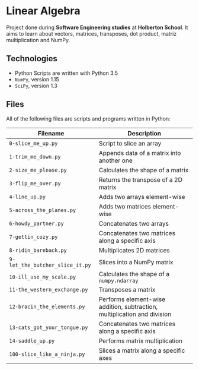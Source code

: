 # Linear Algebra

Project done during **Software Engineering studies** at **Holberton School**. It aims to learn about vectors, matrices, transposes, dot product, matriz multiplication and NumPy.

## Technologies
* Python Scripts are written with Python 3.5
* `NumPy`, version 1.15
* `SciPy`, version 1.3

## Files
All of the following files are scripts and programs written in Python:

| Filename | Description |
| -------- | ----------- |
| `0-slice_me_up.py` | Script to slice an array |
| `1-trim_me_down.py` | Appends data of a matrix into another one |
| `2-size_me_please.py` | Calculates the shape of a matrix |
| `3-flip_me_over.py` | Returns the transpose of a 2D matrix |
| `4-line_up.py` | Adds two arrays element-wise |
| `5-across_the_planes.py` | Adds two matrices element-wise |
| `6-howdy_partner.py` | Concatenates two arrays |
| `7-gettin_cozy.py` | Concatenates two matrices along a specific axis |
| `8-ridin_bareback.py` | Multiplicates 2D matrices |
| `9-let_the_butcher_slice_it.py` | Slices into a NumPy matrix |
| `10-ill_use_my_scale.py` | Calculates the shape of a `numpy.ndarray` |
| `11-the_western_exchange.py` | Transposes a matrix |
| `12-bracin_the_elements.py` | Performs element-wise addition, subtraction, multiplication and division |
| `13-cats_got_your_tongue.py` | Concatenates two matrices along a specific axis |
| `14-saddle_up.py` | Performs matrix multiplication |
| `100-slice_like_a_ninja.py` | Slices a matrix along a specific axes |
